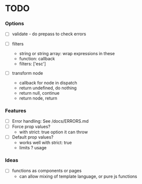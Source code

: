 # TODO

### Options

- [ ] validate - do prepass to check errors

- [ ] filters
  - string or string array: wrap expressions in these
  - function: callback
  - filters: ['esc']

- [ ] transform node
  - callback for node in dispatch
  - return undefined, do nothing
  - return null, continue
  - return node, return

### Features

- [ ] Error handling: See /docs/ERRORS.md
- [ ] Force prop values?
  - with strict: true option it can throw
- [ ] Default prop values?
  - works well with strict: true
  - limits ? usage


### Ideas

- [ ] functions as components or pages
  - can allow mixing of template language, or pure js functions
